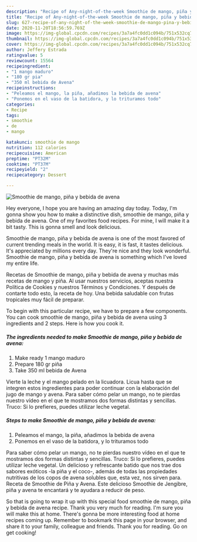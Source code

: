 ```yaml
---
description: "Recipe of Any-night-of-the-week Smoothie de mango, piña y bebida de avena"
title: "Recipe of Any-night-of-the-week Smoothie de mango, piña y bebida de avena"
slug: 627-recipe-of-any-night-of-the-week-smoothie-de-mango-pina-y-bebida-de-avena
date: 2020-11-20T18:56:59.769Z
image: https://img-global.cpcdn.com/recipes/3a7a4fc0dd1c094b/751x532cq70/smoothie-de-mango-pina-y-bebida-de-avena-foto-principal.jpg
thumbnail: https://img-global.cpcdn.com/recipes/3a7a4fc0dd1c094b/751x532cq70/smoothie-de-mango-pina-y-bebida-de-avena-foto-principal.jpg
cover: https://img-global.cpcdn.com/recipes/3a7a4fc0dd1c094b/751x532cq70/smoothie-de-mango-pina-y-bebida-de-avena-foto-principal.jpg
author: Jeffery Estrada
ratingvalue: 5
reviewcount: 15564
recipeingredient:
- "1 mango maduro"
- "180 gr pia"
- "350 ml bebida de Avena"
recipeinstructions:
- "Peleamos el mango, la piña, añadimos la bebida de avena"
- "Ponemos en el vaso de la batidora, y lo trituramos todo"
categories:
- Recipe
tags:
- smoothie
- de
- mango

katakunci: smoothie de mango 
nutrition: 112 calories
recipecuisine: American
preptime: "PT32M"
cooktime: "PT37M"
recipeyield: "2"
recipecategory: Dessert

---
```



![Smoothie de mango, piña y bebida de avena](https://img-global.cpcdn.com/recipes/3a7a4fc0dd1c094b/751x532cq70/smoothie-de-mango-pina-y-bebida-de-avena-foto-principal.jpg)

Hey everyone, I hope you are having an amazing day today. Today, I'm gonna show you how to make a distinctive dish, smoothie de mango, piña y bebida de avena. One of my favorites food recipes. For mine, I will make it a bit tasty. This is gonna smell and look delicious.

Smoothie de mango, piña y bebida de avena is one of the most favored of current trending meals in the world. It is easy, it is fast, it tastes delicious. It's appreciated by millions every day. They're nice and they look wonderful. Smoothie de mango, piña y bebida de avena is something which I've loved my entire life.

Recetas de Smoothie de mango, piña y bebida de avena y muchas más recetas de mango y piña. Al usar nuestros servicios, aceptas nuestra Política de Cookies y nuestros Términos y Condiciones. Y después de contarte todo esto, la receta de hoy. Una bebida saludable con frutas tropicales muy fácil de preparar.


To begin with this particular recipe, we have to prepare a few components. You can cook smoothie de mango, piña y bebida de avena using 3 ingredients and 2 steps. Here is how you cook it.

<!--inarticleads1-->

##### The ingredients needed to make Smoothie de mango, piña y bebida de avena:

1. Make ready 1 mango maduro
1. Prepare 180 gr piña
1. Take 350 ml bebida de Avena


Vierte la leche y el mango pelado en la licuadora. Licua hasta que se integren estos ingredientes para poder continuar con la elaboración del jugo de mango y avena. Para saber cómo pelar un mango, no te pierdas nuestro vídeo en el que te mostramos dos formas distintas y sencillas. Truco: Si lo prefieres, puedes utilizar leche vegetal. 

<!--inarticleads2-->

##### Steps to make Smoothie de mango, piña y bebida de avena:

1. Peleamos el mango, la piña, añadimos la bebida de avena
1. Ponemos en el vaso de la batidora, y lo trituramos todo


Para saber cómo pelar un mango, no te pierdas nuestro vídeo en el que te mostramos dos formas distintas y sencillas. Truco: Si lo prefieres, puedes utilizar leche vegetal. Un delicioso y refrescante batido que nos trae dos sabores exóticos -la piña y el coco-, además de todas las propiedades nutritivas de los copos de avena solubles que, esta vez, nos sirven para. Receta de Smoothie de Piña y Avena. Este delicioso Smoothie de Jengibre, piña y avena te encantará y te ayudara a reducir de peso. 

So that is going to wrap it up with this special food smoothie de mango, piña y bebida de avena recipe. Thank you very much for reading. I'm sure you will make this at home. There's gonna be more interesting food at home recipes coming up. Remember to bookmark this page in your browser, and share it to your family, colleague and friends. Thank you for reading. Go on get cooking!
